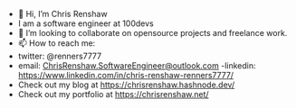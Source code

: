 - 👋 Hi, I’m Chris Renshaw
- I am a software engineer at 100devs
- 💞️ I’m looking to collaborate on opensource projects and freelance work.
- 📫 How to reach me:
- twitter: @renners7777
- email: ChrisRenshaw.SoftwareEngineer@outlook.com
-linkedin: https://www.linkedin.com/in/chris-renshaw-renners7777/
- Check out my blog at https://chrisrenshaw.hashnode.dev/
- Check out my portfolio at https://chrisrenshaw.net/

<!---
renners7777/renners7777 is a ✨ special ✨ repository because its `README.md` (this file) appears on your GitHub profile.
You can click the Preview link to take a look at your changes.
--->

